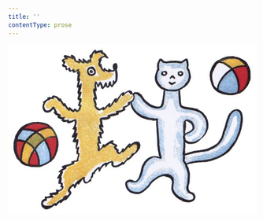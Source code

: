 ```yaml
---
title: ''
contentType: prose
---
```


<section>

![povidani_o_pejskovi_a_kocicce_001](./resources/povidani_o_pejskovi_a_kocicce_001.jpg)

</section>
